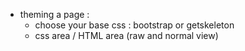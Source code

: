 * theming a page :
   - choose your base css : bootstrap or getskeleton
   - css area / HTML area (raw and normal view)